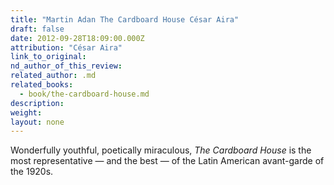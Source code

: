 ```yaml
---
title: "Martin Adan The Cardboard House César Aira"
draft: false
date: 2012-09-28T18:09:00.000Z
attribution: "César Aira"
link_to_original:
nd_author_of_this_review:
related_author: .md
related_books:
  - book/the-cardboard-house.md
description:
weight:
layout: none
---
```

Wonderfully youthful, poetically miraculous, *The Cardboard House* is the most representative — and the best — of the Latin American avant-garde of the 1920s.

